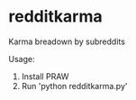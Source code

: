 redditkarma
===========

Karma breadown by subreddits

Usage:
1. Install PRAW
2. Run 'python redditkarma.py'
